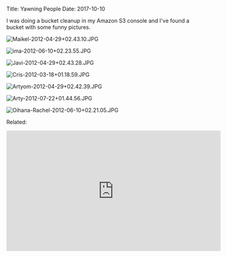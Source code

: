 Title: Yawning People
Date: 2017-10-10

I was doing a bucket cleanup in my Amazon S3 console and I've found a bucket with some funny pictures.

![Maikel-2012-04-29+02.43.10.JPG](https://s3-eu-west-1.amazonaws.com/fuzzingtheweb/yawning-people/Maikel-2012-04-29+02.43.10.JPG)

![ima-2012-06-10+02.23.55.JPG](https://s3-eu-west-1.amazonaws.com/fuzzingtheweb/yawning-people/ima-2012-06-10+02.23.55.JPG)

![Javi-2012-04-29+02.43.28.JPG](https://s3-eu-west-1.amazonaws.com/fuzzingtheweb/yawning-people/Javi-2012-04-29+02.43.28.JPG)

![Cris-2012-03-18+01.18.59.JPG](https://s3-eu-west-1.amazonaws.com/fuzzingtheweb/yawning-people/Cris-2012-03-18+01.18.59.JPG)

![Artyom-2012-04-29+02.42.39.JPG](https://s3-eu-west-1.amazonaws.com/fuzzingtheweb/yawning-people/Artyom-2012-04-29+02.42.39.JPG)

![Arty-2012-07-22+01.44.56.JPG](https://s3-eu-west-1.amazonaws.com/fuzzingtheweb/yawning-people/Arty-2012-07-22+01.44.56.JPG)

![Oihana-Rachel-2012-06-10+02.21.05.JPG](https://s3-eu-west-1.amazonaws.com/fuzzingtheweb/yawning-people/Oihana-Rachel-2012-06-10+02.21.05.JPG)

Related:

<iframe width="560" height="315" src="https://www.youtube.com/embed/pQ4Xy8VSmvU" frameborder="0" allowfullscreen></iframe>
